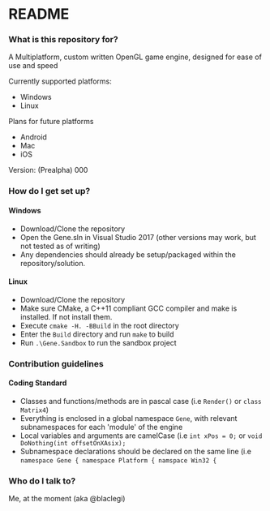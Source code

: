 # README #

### What is this repository for? ###

A Multiplatform, custom written OpenGL game engine, designed for ease of use and speed  

Currently supported platforms:  
  - Windows  
  - Linux 
  
Plans for future platforms  
  - Android  
  - Mac  
  - iOS  

Version: (Prealpha) 000

### How do I get set up? ###
#### Windows  
  - Download/Clone the repository
  - Open the Gene.sln in Visual Studio 2017 (other versions may work, but not tested as of writing)
  - Any dependencies should already be setup/packaged within the repository/solution.

#### Linux  
  - Download/Clone the repository
  - Make sure CMake, a C++11 compliant GCC compiler and make is installed. If not install them.  
  - Execute `cmake -H. -BBuild` in the root directory  
  - Enter the `Build` directory and run `make` to build
  - Run `.\Gene.Sandbox` to run the sandbox project

### Contribution guidelines ###

#### Coding Standard
  - Classes and functions/methods are in pascal case (i.e `Render()` or `class Matrix4`)
  - Everything is enclosed in a global namespace `Gene`, with relevant subnamespaces for each 'module' of the engine
  - Local variables and arguments are camelCase (i.e `int xPos = 0;` or `void DoNothing(int offsetOnXAsix);`
  - Subnamespace declarations should be declared on the same line (i.e `namespace Gene { namespace Platform { namspace Win32 {`
  
### Who do I talk to? ###
Me, at the moment (aka @blaclegi)


